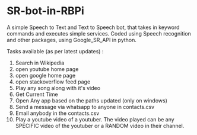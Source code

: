 # SR-bot-in-RBPi
A simple Speech to Text and Text to Speech bot, that takes in keyword commands and executes simple services. Coded using Speech recognition and other packages, using Google_SR_API in python.

Tasks available (as per latest updates) :
1. Search in Wikipedia
2. open youtube home page
3. open google home page
4. open stackoverflow feed page
5. Play any song along with it's video
6. Get Current Time
7. Open Any app based on the paths updated (only on windows)
8. Send a message via whatsapp to anyone in contacts.csv
9. Email anybody in the contacts.csv
10. Play a youtube video of a youtuber. The video played can be any SPECIFIC video of the youtuber or a RANDOM video in their channel.
